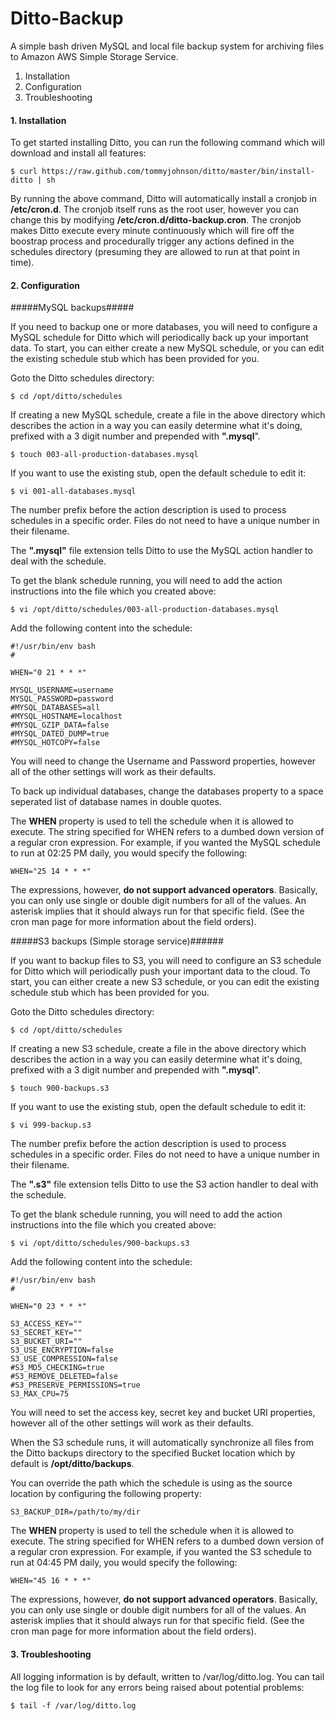 # Ditto-Backup #
A simple bash driven MySQL and local file backup system for archiving files to Amazon AWS Simple Storage Service.

1. Installation
2. Configuration
3. Troubleshooting

#### 1. Installation ####
To get started installing Ditto, you can run the following command which will download and install all features:

	$ curl https://raw.github.com/tommyjohnson/ditto/master/bin/install-ditto | sh

By running the above command, Ditto will automatically install a cronjob in **/etc/cron.d**. The cronjob itself runs as the root user, however you can change this by modifying **/etc/cron.d/ditto-backup.cron**. The cronjob makes Ditto execute every minute continuously which will fire off the boostrap process and procedurally trigger any actions defined in the schedules directory (presuming they are allowed to run at that point in time).

#### 2. Configuration ####

#####MySQL backups#####

If you need to backup one or more databases, you will need to configure a MySQL schedule for Ditto which will periodically back up your important data. To start, you can either create a new MySQL schedule, or you can edit the existing schedule stub which has been provided for you.

Goto the Ditto schedules directory:

	$ cd /opt/ditto/schedules
	
If creating a new MySQL schedule, create a file in the above directory which describes the action in a way you can easily determine what it's doing, prefixed with a 3 digit number and prepended with **".mysql**".

	$ touch 003-all-production-databases.mysql
	
If you want to use the existing stub, open the default schedule to edit it:

	$ vi 001-all-databases.mysql
	
The number prefix before the action description is used to process schedules in a specific order. Files do not need to have a unique number in their filename.

The **".mysql"** file extension tells Ditto to use the MySQL action handler to deal with the schedule.

To get the blank schedule running, you will need to add the action instructions into the file which you created above:

	$ vi /opt/ditto/schedules/003-all-production-databases.mysql
	
Add the following content into the schedule:

	#!/usr/bin/env bash
	#

	WHEN="0 21 * * *"

	MYSQL_USERNAME=username
	MYSQL_PASSWORD=password
	#MYSQL_DATABASES=all
	#MYSQL_HOSTNAME=localhost
	#MYSQL_GZIP_DATA=false
	#MYSQL_DATED_DUMP=true
	#MYSQL_HOTCOPY=false

You will need to change the Username and Password properties, however all of the other settings will work as their defaults.

To back up individual databases, change the databases property to a space seperated list of database names in double quotes.

The **WHEN** property is used to tell the schedule when it is allowed to execute. The string specified for WHEN refers to a dumbed down version of a regular cron expression. For example, if you wanted the MySQL schedule to run at 02:25 PM daily, you would specify the following:

	WHEN="25 14 * * *"
	
The expressions, however, **do not support advanced operators**. Basically, you can only use single or double digit numbers for all of the values. An asterisk implies that it should always run for that specific field. (See the cron man page for more information about the field orders).

#####S3 backups (Simple storage service)######

If you want to backup files to S3, you will need to configure an S3 schedule for Ditto which will periodically push your important data to the cloud. To start, you can either create a new S3 schedule, or you can edit the existing schedule stub which has been provided for you.

Goto the Ditto schedules directory:

	$ cd /opt/ditto/schedules

If creating a new S3 schedule, create a file in the above directory which describes the action in a way you can easily determine what it's doing, prefixed with a 3 digit number and prepended with **".mysql**".
	
	$ touch 900-backups.s3
	
If you want to use the existing stub, open the default schedule to edit it:

	$ vi 999-backup.s3
	
The number prefix before the action description is used to process schedules in a specific order. Files do not need to have a unique number in their filename.

The **".s3"** file extension tells Ditto to use the S3 action handler to deal with the schedule.

To get the blank schedule running, you will need to add the action instructions into the file which you created above:

	$ vi /opt/ditto/schedules/900-backups.s3
	
Add the following content into the schedule:

	#!/usr/bin/env bash
	#

	WHEN="0 23 * * *"
	
	S3_ACCESS_KEY=""
	S3_SECRET_KEY=""
	S3_BUCKET_URI=""
	S3_USE_ENCRYPTION=false
	S3_USE_COMPRESSION=false
	#S3_MD5_CHECKING=true
	#S3_REMOVE_DELETED=false
	#S3_PRESERVE_PERMISSIONS=true
	S3_MAX_CPU=75

You will need to set the access key, secret key and bucket URI properties, however all of the other settings will work as their defaults.

When the S3 schedule runs, it will automatically synchronize all files from the Ditto backups directory to the specified Bucket location which by default is **/opt/ditto/backups**.

You can override the path which the schedule is using as the source location by configuring the following property:

	S3_BACKUP_DIR=/path/to/my/dir

The **WHEN** property is used to tell the schedule when it is allowed to execute. The string specified for WHEN refers to a dumbed down version of a regular cron expression. For example, if you wanted the S3 schedule to run at 04:45 PM daily, you would specify the following:

	WHEN="45 16 * * *"
	
The expressions, however, **do not support advanced operators**. Basically, you can only use single or double digit numbers for all of the values. An asterisk implies that it should always run for that specific field. (See the cron man page for more information about the field orders).

#### 3. Troubleshooting ####

All logging information is by default, written to /var/log/ditto.log. You can tail the log file to look for any errors being raised about potential problems:

	$ tail -f /var/log/ditto.log

